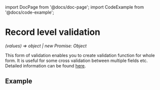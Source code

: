 import DocPage from '@docs/doc-page';
import CodeExample from '@docs/code-example';

<DocPage>

# Record level validation

*(values) => object | new Promise: Object*

This form of validation enables you to create validation function for whole form. It is useful for some cross validation between multiple fields etc.
Detailed information can be found [here](https://final-form.org/docs/react-final-form/examples/record-level-validation).

## Example

<CodeExample mode="preview" source="components/validators/record-level-validation" />

</DocPage>
